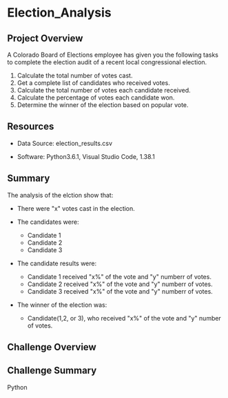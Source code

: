 # Election_Analysis

## Project Overview
A Colorado Board of Elections employee has given you the following tasks to complete the election audit of a recent local congressional election.

1. Calculate the total number of votes cast. 
2. Get a complete list of candidates who received votes. 
3. Calculate the total number of votes each candidate received. 
4. Calculate the percentage of votes each candidate won. 
5. Determine the winner of the election based on popular vote. 

## Resources
* Data Source: election_results.csv

* Software: Python3.6.1, Visual Studio Code, 1.38.1

## Summary
The analysis of the elction show that: 

* There were "x" votes cast in the election. 

* The candidates were:

  * Candidate 1
  * Candidate 2
  * Candidate 3
  
* The candidate results were:
  * Candidate 1 received "x%" of the vote and "y" numberr of votes. 
  * Candidate 2 received "x%" of the vote and "y" numberr of votes.
  * Candidate 3 received "x%" of the vote and "y" numberr of votes.

* The winner of the election was:
  * Candidate(1,2, or 3), who received "x%" of the vote and "y" number of votes. 

## Challenge Overview

## Challenge Summary
Python
